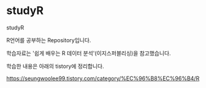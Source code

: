 # studyR
studyR

R언어를 공부하는 Repository입니다.

학습자료는 '쉽게 배우는 R 데이터 분석'(이지스퍼블리싱)을 참고했습니다.

학습한 내용은 아래의 tistory에 정리합니다.

https://seungwoolee99.tistory.com/category/%EC%96%B8%EC%96%B4/R

